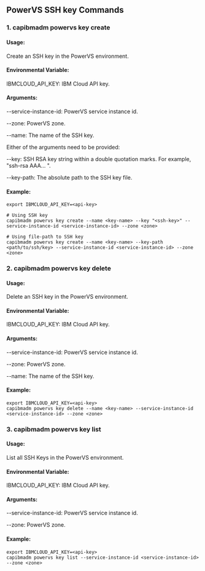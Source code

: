 ## PowerVS SSH key Commands

### 1. capibmadm powervs key create

#### Usage:
Create an SSH key in the PowerVS environment.

#### Environmental Variable:
IBMCLOUD_API_KEY: IBM Cloud API key.

#### Arguments:
--service-instance-id: PowerVS service instance id.

--zone: PowerVS zone.

--name: The name of the SSH key.

Either of the arguments need to be provided:

--key: SSH RSA key string within a double quotation marks. For example, "ssh-rsa AAA... ".

--key-path: The absolute path to the SSH key file.

#### Example:
```shell
export IBMCLOUD_API_KEY=<api-key>

# Using SSH key
capibmadm powervs key create --name <key-name> --key "<ssh-key>" --service-instance-id <service-instance-id> --zone <zone>

# Using file-path to SSH key
capibmadm powervs key create --name <key-name> --key-path <path/to/ssh/key> --service-instance-id <service-instance-id> --zone <zone>
```

### 2. capibmadm powervs key delete

#### Usage:
Delete an SSH key in the PowerVS environment.

#### Environmental Variable:
IBMCLOUD_API_KEY: IBM Cloud API key.

#### Arguments:
--service-instance-id: PowerVS service instance id.

--zone: PowerVS zone.

--name: The name of the SSH key.

#### Example:
```shell
export IBMCLOUD_API_KEY=<api-key>
capibmadm powervs key delete --name <key-name> --service-instance-id <service-instance-id> --zone <zone>
```

### 3. capibmadm powervs key list

#### Usage:
List all SSH Keys in the PowerVS environment.

#### Environmental Variable:
IBMCLOUD_API_KEY: IBM Cloud API key.

#### Arguments:
--service-instance-id: PowerVS service instance id.

--zone: PowerVS zone.

#### Example:
```shell
export IBMCLOUD_API_KEY=<api-key>
capibmadm powervs key list --service-instance-id <service-instance-id> --zone <zone>
```
